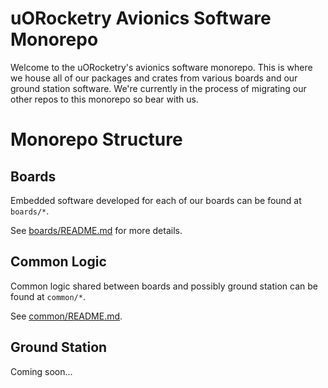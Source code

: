 # uORocketry Avionics Software Monorepo

Welcome to the uORocketry's avionics software monorepo. This is where we house all of our packages and crates from various boards and our ground station software. We're currently in the process of migrating our other repos to this monorepo so bear with us.

# Monorepo Structure
## Boards
Embedded software developed for each of our boards can be found at `boards/*`. 

See [boards/README.md](./boards/README.md) for more details.

## Common Logic
Common logic shared between boards and possibly ground station can be found at `common/*`. 

See [common/README.md](./common/README.md).

## Ground Station
Coming soon...